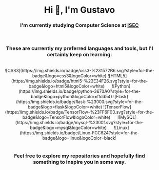 <h1 align="center">Hi 👋, I'm Gustavo</h1>
<h3 align="center">I'm currently studying Computer Science at <a href="https://www.isec.pt/PT/estudar/licenciaturas/EngInfor/" target="_blank">ISEC</a></h3>

<br>


<h3 align="center">These are currently my preferred languages and tools, but I'l certainly keep on learning:</h3>
<img src"https://img.shields.io/badge/c-%2300599C.svg?style=for-the-badge&logo=c&logoColor=white"/> &nbsp;&nbsp;&nbsp;&nbsp;

<div align="center">
![CSS3](https://img.shields.io/badge/css3-%231572B6.svg?style=for-the-badge&logo=css3&logoColor=white)
![HTML5](https://img.shields.io/badge/html5-%23E34F26.svg?style=for-the-badge&logo=html5&logoColor=white) &nbsp;&nbsp;&nbsp;&nbsp;
![Python](https://img.shields.io/badge/python-3670A0?style=for-the-badge&logo=python&logoColor=ffdd54)
![Flask](https://img.shields.io/badge/flask-%23000.svg?style=for-the-badge&logo=flask&logoColor=white)
![TensorFlow](https://img.shields.io/badge/TensorFlow-%23FF6F00.svg?style=for-the-badge&logo=TensorFlow&logoColor=white) &nbsp;&nbsp;&nbsp;&nbsp;
![MySQL](https://img.shields.io/badge/mysql-%2300f.svg?style=for-the-badge&logo=mysql&logoColor=white) &nbsp;&nbsp;&nbsp;&nbsp;
![Linux](https://img.shields.io/badge/Linux-FCC624?style=for-the-badge&logo=linux&logoColor=black)
</div>
  
<br>

<h3 align="center">Feel free to explore my repositories and hopefully find something to inspire you in some way.</h3>


